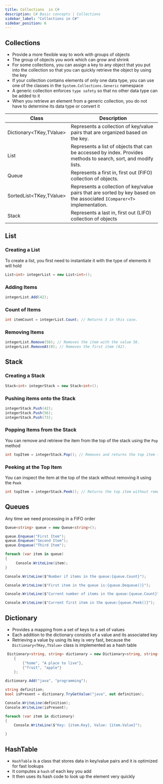 ```yaml
---
title: Collections  in C#
description: C# Basic concepts | Collections
sidebar_label: "Collections in C#"
sidebar_position: 6
---
```


## Collections

- Provide a more flexible way to work with groups of objects
- The group of objects you work which can grow and shrink
- For some collections, you can assign a key to any object that you put into the collection so that you can quickly retrieve the object by using the key
- If your collection contains elements of only one data type, you can use one of the classes in the `System.Collections.Generic` namespace
- A generic collection enforces `type safety` so that no other data type can be added to it
- When you retrieve an element from a generic collection, you do not have to determine its data type or convert it

| Class                   | Description                                                                                                              |
| ----------------------- | ------------------------------------------------------------------------------------------------------------------------ |
| Dictionary<TKey,TValue> | Represents a collection of key/value pairs that are organized based on the key.                                          |
| List                    | Represents a list of objects that can be accessed by index. Provides methods to search, sort, and modify lists.          |
| Queue                   | Represents a first in, first out (FIFO) collection of objects.                                                           |
| SortedList<TKey,TValue> | Represents a collection of key/value pairs that are sorted by key based on the associated `IComparer<T>` implementation. |
| Stack                   | Represents a last in, first out (LIFO) collection of objects                                                             |

## List

### Creating a List

To create a list, you first need to instantiate it with the type of elements it will hold

```csharp
List<int> integerList = new List<int>();
```

### Adding Items

```csharp
integerList.Add(42);
```

### Count of Items

```csharp
int itemCount = integerList.Count; // Returns 3 in this case.
```

### Removing Items

```csharp
integerList.Remove(56); // Removes the item with the value 56.
integerList.RemoveAt(0); // Removes the first item (42).
```

## Stack

### Creating a Stack

```csharp
Stack<int> integerStack = new Stack<int>();
```

### Pushing items onto the Stack

```csharp
integerStack.Push(42);
integerStack.Push(56);
integerStack.Push(73);
```

### Popping Items from the Stack

You can remove and retrieve the item from the top of the stack using the `Pop` method

```csharp
int topItem = integerStack.Pop(); // Removes and returns the top item (73).
```

### Peeking at the Top Item

You can inspect the item at the top of the stack without removing it using the `Peek`

```csharp
int topItem = integerStack.Peek(); // Returns the top item without removing it (56).
```

## Queues

Any time we need processing in a FIFO order

```csharp
Queue<string> queue = new Queue<string>();

queue.Enqueue("First Item");
queue.Enqueue("Second Item");
queue.Enqueue("Third Item");

foreach (var item in queue)
{
     Console.WriteLine(item);
}

Console.WriteLine($"Number if items in the queue:{queue.Count}");

Console.WriteLine($"First item in the queue is:{queue.Dequeue()}");

Console.WriteLine($"Current number of items in the queue:{queue.Count}");

Console.WriteLine($"Current first item in the queue:{queue.Peek()}");

```

## Dictionary

- Provides a mapping from a set of keys to a set of values
- Each addition to the dictionary consists of a value and its associated key
- Retrieving a value by using its key is very fast, because the `Dictionary<TKey,TValue>` class is implemented as a hash table

```csharp
 Dictionary<string, string> dictionary = new Dictionary<string, string>()
    {
        {"home", "A place to live"},
        {"fruit", "apple"}
    };

dictionary.Add("java", "programming");

string definition;
bool isPresent = dictionary.TryGetValue("java", out definition);

Console.WriteLine(definition);
Console.WriteLine(isPresent);

foreach (var item in dictionary)
{
    Console.WriteLine($"Key: {item.Key}, Value: {item.Value}");

}
```

## HashTable

- `HashTable` is a class that stores data in key/value pairs and it is optimized for fast lookups
- It computes a `hash` of each key you add
- It then uses its hash code to look up the element very quickly
